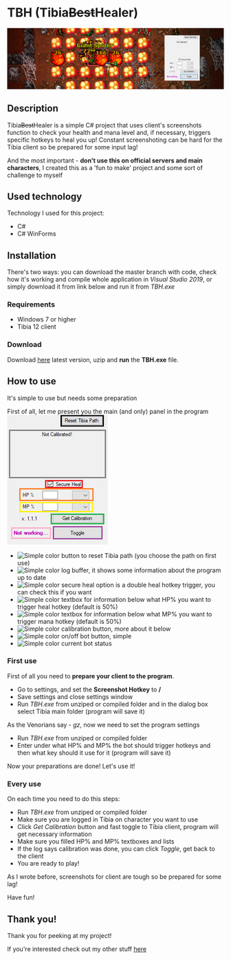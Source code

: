 # TBH (Tibia~~Best~~Healer)
![It's a front pic!](https://github.com/alehee/TBH/blob/master/github_resources/github_front.png?raw=true)

## Description
Tibia~~Best~~Healer is a simple C# project that uses client's screenshots function to check your health and mana level and, if necessary, triggers specific hotkeys to heal you up! Constant screenshoting can be hard for the Tibia client so be prepared for some input lag!

And the most important - **don't use this on official servers and main characters**, I created this as a 'fun to make' project and some sort of challenge to myself

## Used technology
Technology I used for this project:
* C#
* C# WinForms

## Installation
There's two ways: you can download the master branch with code, check how it's working and compile whole application in *Visual Studio 2019*, or simply download it from link below and run it from *TBH.exe*

  ### Requirements
  * Windows 7 or higher
  * Tibia 12 client
  
  ### Download
  Download [here](https://drive.google.com/file/d/15gha9LmTGoyQCRnhV8CJMvNlvycQ-2cc/view?usp=sharing) latest version, uzip and **run** the **TBH.exe** file.
  
## How to use
It's simple to use but needs some preparation

First of all, let me present you the main (and only) panel in the program
![It's a panel pic!](https://github.com/alehee/TBH/blob/master/github_resources/panel.png)

* ![Simple color](https://via.placeholder.com/15/000000/000000?text=+) button to reset Tibia path (you choose the path on first use)
* ![Simple color](https://via.placeholder.com/15/C3C3C3/000000?text=+) log buffer, it shows some information about the program up to date
* ![Simple color](https://via.placeholder.com/15/FF0000/000000?text=+) secure heal option is a double heal hotkey trigger, you can check this if you want
* ![Simple color](https://via.placeholder.com/15/FF6C00/000000?text=+) textbox for information below what HP% you want to trigger heal hotkey (default is 50%)
* ![Simple color](https://via.placeholder.com/15/FFFF00/000000?text=+) textbox for information below what MP% you want to trigger mana hotkey (default is 50%)
* ![Simple color](https://via.placeholder.com/15/00FF00/000000?text=+) calibration button, more about it below
* ![Simple color](https://via.placeholder.com/15/AA00FF/000000?text=+) on/off bot button, simple
* ![Simple color](https://via.placeholder.com/15/FFBAFA/000000?text=+) current bot status

### First use
First of all you need to **prepare your client to the program**.
* Go to settings, and set the **Screenshot Hotkey** to **/**
* Save settings and close settings window
* Run *TBH.exe* from unziped or compiled folder and in the dialog box select Tibia main folder (program will save it)

As the Venorians say - *gz*, now we need to set the program settings

* Run *TBH.exe* from unziped or compiled folder
* Enter under what HP% and MP% the bot should trigger hotkeys and then what key should it use for it (program will save it)

Now your preparations are done! Let's use it!

### Every use
On each time you need to do this steps:

* Run *TBH.exe* from unziped or compiled folder
* Make sure you are logged in Tibia on character you want to use
* Click *Get Calibration* button and fast toggle to Tibia client, program will get necessary information
* Make sure you filled HP% and MP% textboxes and lists
* If the log says calibration was done, you can click *Toggle*, get back to the client
* You are ready to play!

As I wrote before, screenshots for client are tough so be prepared for some lag!

Have fun!
  
## Thank you!
Thank you for peeking at my project!

If you're interested check out my other stuff [here](https://github.com/alehee)
